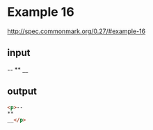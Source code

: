 # Example 16

http://spec.commonmark.org/0.27/#example-16

## input

--
**
__

## output

```html
<p>--
**
__</p>
```
